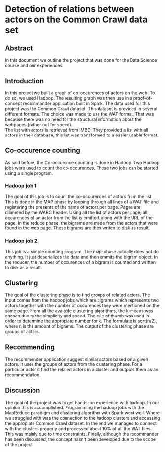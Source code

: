 Detection of relations between actors on the Common Crawl data set
============

Abstract
--------------------------
In this document we outline the project that was done for the Data Science course and our experiences.


Introduction
--------------------------
In this project we built a graph of co-occurences of actors on the web. To do so, we used Hadoop. The resulting graph was then use in a proof-of-concept recommander application built in Spark. The data used for this project was the Common Crawl dataset. This dataset is provided in several different formats. The choice was made to use the WAT format. That was because there was no need for the structural information about the webpages (rather not for speed).  
The list with actors is retrieved from IMBD. They provided a list with all actors in their database, this list was transformed to a easier usable format. 

Co-occurence counting
--------------------------
As said before, the Co-occurence counting is done in Hadoop. Two Hadoop jobs were used to count the co-occurences. These two jobs can be started using a single program.
 
### Hadoop job 1
The goal of this job is to count the co-occurences of actors from the list. 
This is done in the MAP phase by looping through all lines of a WAT file and registering the presents of the name of actors per page. Pages are dilimeted by the WARC header. Using all the list of actors per page, all occurences of an actor from the list is emitted, along with the URL of the page.
In the reduce phase, the bigrams are made from the actors that were found in the web page. These bigrams are then writen to disk as result.

### Hadoop job 2
This job is a simple counting program.
The map-phase actually does not do anything. It just deserializes the data and then emmits the bigram object. 
In the reducer, the number of occurences of a bigram is counted and written to disk as a result.


Clustering
--------------------------
The goal of the clustering phase is to find groups of related actors.
The input comes from the hadoop jobs which are bigrams which represents two actors together with the number of occurences they were mentioned on the same page.
From all the avaiable clustering algorithms, the k-means was chosen due to the simplicity and speed.
The rule of thumb was used in order to determine the appropiate number for k. 
The formulate is  sqrt(n/2), where n is the amount of bigrams.
The output of the clustering phase are groups of actors.

Recommending
--------------------------
The recommender application suggest similar actors based on a given actors.
It uses the groups of actors from the clustering phase.
For a particular actor it find the related actors in a cluster and outputs them as an recommendation.

Discussion
--------------------------
The goal of the project was to get hands-on experience with hadoop.
In our opinion this is accomplished.
Programming the hadoop jobs with the MapReduce paradigm and clustering algorithm with Spark went well. 
Where we struggled with was the connection to the hadoop clusters and accessing the appropiate Common Crawl dataset.
In the end we managed to connect with the clusters properly and processed about 10% of all the WAT files.
This was mainly due to time constraints.
Finally, although the recommander has been discussed, the concept hasn't been developed due to the scope of the project.


